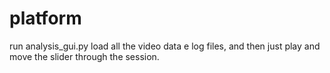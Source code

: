 # platform

run analysis_gui.py
load all the video data e log files, and then just play and move the slider through the session.
